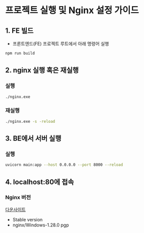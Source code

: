 # 프로젝트 실행 및 Nginx 설정 가이드

## 1. FE 빌드

- 프론트엔드(FE) 프로젝트 루트에서 아래 명령어 실행

```bash
npm run build
```

##  2.  nginx 실행 혹은 재실행 

### 실행
```bash
./nginx.exe
```

### 재실행
```bash
./nginx.exe -s -reload
```

## 3. BE에서 서버 실행

### 실행
```bash
uvicorn main:app --host 0.0.0.0 --port 8000 --reload
```

## 4. localhost:80에 접속

### Nginx 버전
[다운사이트](https://nginx.org/en/download.html)
- Stable version
- nginx/Windows-1.28.0  pgp
